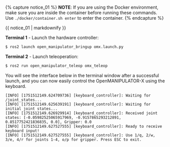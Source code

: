 {% capture notice_01 %}
**NOTE**: 
If you are using the Docker environment, make sure you are inside the container before running these commands. Use `./docker/container.sh enter` to enter the container.
{% endcapture %}
<div class="notice--info">{{ notice_01 | markdownify }}</div>

**Terminal 1** - Launch the hardware controller:
```bash
$ ros2 launch open_manipulator_bringup omx.launch.py
```

**Terminal 2** - Launch teleoperation:
```bash
$ ros2 run open_manipulator_teleop omx_teleop
```

You will see the interface below in the terminal window after a successful launch, and you can now easily control the OpenMANIPULATOR-X using the keyboard.

```
[INFO] [1751512149.624709736] [keyboard_controller]: Waiting for /joint_states...
[INFO] [1751512149.625639191] [keyboard_controller]: Waiting for initial joint states...
[INFO] [1751512149.626929914] [keyboard_controller]: Received joint states: [-0.05982525065917969, -0.9157865293212891, 0.8517752421836835, 0.0], Gripper: 0.0
[INFO] [1751512149.627527555] [keyboard_controller]: Ready to receive keyboard input!
[INFO] [1751512149.627527555] [keyboard_controller]: Use 1/q, 2/w, 3/e, 4/r for joints 1-4, o/p for gripper. Press ESC to exit.
``` 